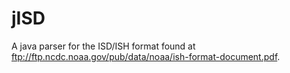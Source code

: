 # jISD
A java parser for the ISD/ISH format found at ftp://ftp.ncdc.noaa.gov/pub/data/noaa/ish-format-document.pdf.
